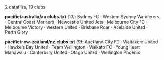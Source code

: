 2 datafiles, 19 clubs

**pacific/australia/au.clubs.txt** _(10)_:  Sydney FC · Western Sydney Wanderers · Central Coast Mariners · Newcastle United Jets · Melbourne City FC · Melbourne Victory · Western United · Brisbane Roar · Adelaide United · Perth Glory

**pacific/new-zealand/nz.clubs.txt** _(9)_:  Auckland City FC · Waitakere United · Hawke's Bay United · Team Wellington · Waikato FC · YoungHeart Manawatu · Canterbury United · Otago United · Wellington Phoenix


